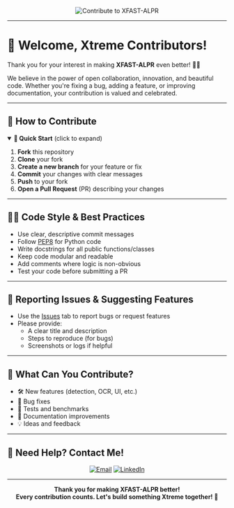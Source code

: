 <!-- CONTRIBUTING.md for XFAST-ALPR -->

<p align="center">
  <img src="https://readme-typing-svg.demolab.com?font=Fira+Code&weight=700&size=28&pause=1000&color=06B6D4&center=true&vCenter=true&width=700&lines=Contribute+to+XFAST-ALPR!" alt="Contribute to XFAST-ALPR"/>
</p>

---

# 🤝 Welcome, Xtreme Contributors!

Thank you for your interest in making **XFAST-ALPR** even better! 🚗💨

We believe in the power of open collaboration, innovation, and beautiful code. Whether you're fixing a bug, adding a feature, or improving documentation, your contribution is valued and celebrated.

---

## 📝 How to Contribute

<details open>
<summary><b>🌟 Quick Start</b> (click to expand)</summary>

1. **Fork** this repository
2. **Clone** your fork
3. **Create a new branch** for your feature or fix
4. **Commit** your changes with clear messages
5. **Push** to your fork
6. **Open a Pull Request** (PR) describing your changes

</details>

---

## 🧑‍💻 Code Style & Best Practices

- Use clear, descriptive commit messages
- Follow [PEP8](https://pep8.org/) for Python code
- Write docstrings for all public functions/classes
- Keep code modular and readable
- Add comments where logic is non-obvious
- Test your code before submitting a PR

---

## 🐞 Reporting Issues & Suggesting Features

- Use the [Issues](../../issues) tab to report bugs or request features
- Please provide:
  - A clear title and description
  - Steps to reproduce (for bugs)
  - Screenshots or logs if helpful

---

## 🚀 What Can You Contribute?

- 🛠️ New features (detection, OCR, UI, etc.)
- 🐛 Bug fixes
- 🧪 Tests and benchmarks
- 📝 Documentation improvements
- 💡 Ideas and feedback

---

## 💬 Need Help? Contact Me!

<p align="center">
  <a href="mailto:haidertheofficial@gmail.com"><img src="https://img.shields.io/badge/Email-haidertheofficial@gmail.com-D14836?style=for-the-badge&logo=gmail&logoColor=white" alt="Email"/></a>
  <a href="https://www.linkedin.com/in/syedhabib14/"><img src="https://img.shields.io/badge/LinkedIn-SyedHabib14-0A66C2?style=for-the-badge&logo=linkedin&logoColor=white" alt="LinkedIn"/></a>
</p>

---

<p align="center">
  <b>Thank you for making XFAST-ALPR better!<br/>
  Every contribution counts. Let's build something Xtreme together! 🚀</b> 